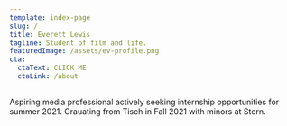 ```yaml
---
template: index-page
slug: /
title: Everett Lewis
tagline: Student of film and life.
featuredImage: /assets/ev-profile.png
cta:
  ctaText: CLICK ME
  ctaLink: /about
---
```

Aspiring media professional actively seeking internship opportunities for summer 2021. Grauating from Tisch in Fall 2021 with minors at Stern. 